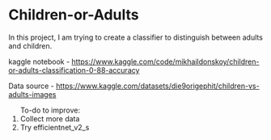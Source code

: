 <h1> Children-or-Adults </h2>


In this project, I am trying to create a classifier to distinguish between adults and children.

kaggle notebook - https://www.kaggle.com/code/mikhaildonskoy/children-or-adults-classification-0-88-accuracy

Data source - https://www.kaggle.com/datasets/die9origephit/children-vs-adults-images


<ol>
To-do to improve:
  <li>Collect more data</li>
  <li>Try efficientnet_v2_s</li>
</ol>

